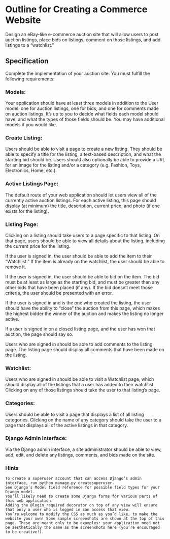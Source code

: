 
# Outline for Creating a Commerce Website

Design an eBay-like e-commerce auction site that will allow users to post auction listings, place bids on listings, comment on those listings, and add listings to a “watchlist.”

## Specification

Complete the implementation of your auction site. You must fulfill the following requirements:

### Models: 
Your application should have at least three models in addition to the User model: one for auction listings, one for bids, and one for comments made on auction listings. It’s up to you to decide what fields each model should have, and what the types of those fields should be. You may have additional models if you would like.
### Create Listing: 
Users should be able to visit a page to create a new listing. They should be able to specify a title for the listing, a text-based description, and what the starting bid should be. Users should also optionally be able to provide a URL for an image for the listing and/or a category (e.g. Fashion, Toys, Electronics, Home, etc.).
### Active Listings Page: 
The default route of your web application should let users view all of the currently active auction listings. For each active listing, this page should display (at minimum) the title, description, current price, and photo (if one exists for the listing).
### Listing Page: 
Clicking on a listing should take users to a page specific to that listing. On that page, users should be able to view all details about the listing, including the current price for the listing.
        
If the user is signed in, the user should be able to add the item to their “Watchlist.” If the item is already on the watchlist, the user should be able to remove it.
        
If the user is signed in, the user should be able to bid on the item. The bid must be at least as large as the starting bid, and must be greater than any other bids that have been placed (if any). If the bid doesn’t meet those criteria, the user should be presented with an error.
        
If the user is signed in and is the one who created the listing, the user should have the ability to “close” the auction from this page, which makes the highest bidder the winner of the auction and makes the listing no longer active.
        
If a user is signed in on a closed listing page, and the user has won that auction, the page should say so.
        
Users who are signed in should be able to add comments to the listing page. The listing page should display all comments that have been made on the listing.
### Watchlist: 
Users who are signed in should be able to visit a Watchlist page, which should display all of the listings that a user has added to their watchlist. Clicking on any of those listings should take the user to that listing’s page.
### Categories: 
Users should be able to visit a page that displays a list of all listing categories. Clicking on the name of any category should take the user to a page that displays all of the active listings in that category.
### Django Admin Interface: 
Via the Django admin interface, a site administrator should be able to view, add, edit, and delete any listings, comments, and bids made on the site.

### Hints

    To create a superuser account that can access Django’s admin interface, run python manage.py createsuperuser.
    See Django’s Model field reference for possible field types for your Django model.
    You’ll likely need to create some Django forms for various parts of this web application.
    Adding the @login_required decorator on top of any view will ensure that only a user who is logged in can access that view.
    You’re welcome to modify the CSS as much as you’d like, to make the website your own! Some sample screenshots are shown at the top of this page. These are meant only to be examples: your application need not be aesthetically the same as the screenshots here (you’re encouraged to be creative!).

